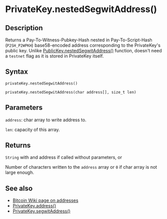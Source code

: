 # PrivateKey.nestedSegwitAddress()

## Description

Returns a Pay-To-Witness-Pubkey-Hash nested in Pay-To-Script-Hash (`P2SH_P2WPKH`) base58-encoded address corresponding to the PrivateKey's public key. Unlike [PublicKey.nestedSegwitAddress()](../PublicKey/nestedSegwitAddress.md) function, doesn't need a `testnet` flag as it is stored in PrivateKey itself.

## Syntax

`privateKey.nestedSegwitAddress()`

`privateKey.nestedSegwitAddress(char address[], size_t len)`

## Parameters

`address`: char array to write address to.

`len`: capacity of this array.

## Returns

`String` with and address if called without parameters, or

Number of characters written to the `address` array or `0` if char array is not large enough.

## See also

- [Bitcoin Wiki page on addresses](https://en.bitcoin.it/wiki/Address)
- [PrivateKey.address()](address.md)
- [PrivateKey.segwitAddress()](segwitAddress.md)
